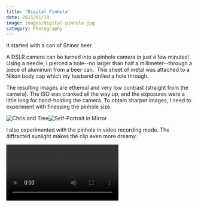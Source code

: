 ```yaml
---
title: 'Digital Pinhole'
date: 2015/01/28
image: images/digital-pinhole.jpg
category: Photography
---
```


It started with a can of Shiner beer.

A DSLR camera can be turned into a pinhole camera in just a few minutes! Using a needle, I pierced a hole--no larger than half a millimeter--through a piece of aluminum from a beer can.  This sheet of metal was attached to a Nikon body cap which my husband drilled a hole through.

The resulting images are ethereal and very low contrast (straight from the camera). The ISO was cranked all the way up, and the exposures were a little long for hand-holding the camera. To obtain sharper images, I need to experiment with finessing the pinhole size.

![Chris and Tree](../images/DSC_0007.jpg 'Chris and Tree')![Self-Portrait in Mirror](../images/DSC_0098.jpg 'Self-Portrait in Mirror')

I also experimented with the pinhole in video recording mode. The diffracted sunlight makes the clip even more dreamy.

<video controls>
<source src="../images/Egg.mp4" type="video/mp4"></source>
</video>
